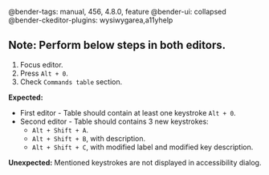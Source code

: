 @bender-tags: manual, 456, 4.8.0, feature
@bender-ui: collapsed
@bender-ckeditor-plugins: wysiwygarea,a11yhelp

Note: Perform below steps in both editors.
----
1. Focus editor.
1. Press `Alt + 0`.
1. Check `Commands table` section.

**Expected:**
* First editor - Table should contain at least one keystroke `Alt + 0`.
* Second editor - Table should contains 3 new keystrokes:
  - `Alt + Shift + A`.
  - `Alt + Shift + B`, with description.
  - `Alt + Shift + C`, with modified label and modified key description.

**Unexpected:** Mentioned keystrokes are not displayed in accessibility dialog.
